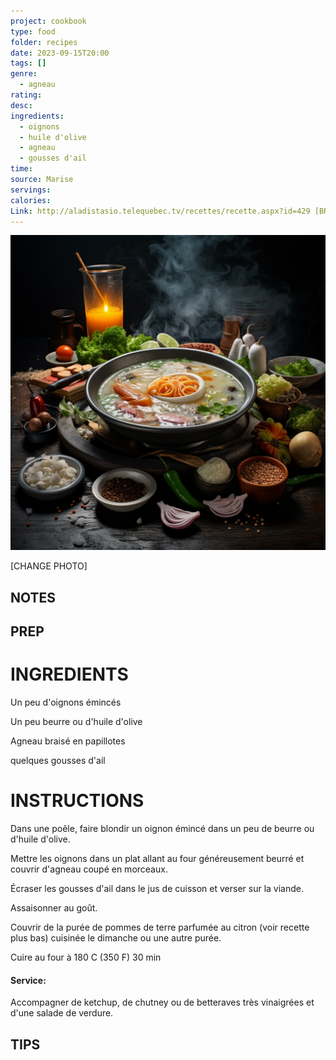 ```yaml
---
project: cookbook
type: food
folder: recipes
date: 2023-09-15T20:00
tags: []
genre:
  - agneau
rating: 
desc: 
ingredients:
  - oignons
  - huile d'olive
  - agneau
  - gousses d'ail
time: 
source: Marise
servings: 
calories: 
Link: http://aladistasio.telequebec.tv/recettes/recette.aspx?id=429 [BROKEN LINK]
---
```

 
![IMAGE](_default.png)


[CHANGE PHOTO]


## NOTES




## PREP


# INGREDIENTS

Un peu d'oignons émincés

Un peu beurre ou d'huile d'olive  

Agneau braisé en papillotes

quelques gousses d'ail




# INSTRUCTIONS

Dans une poêle, faire blondir un oignon émincé dans un peu de beurre ou d'huile d'olive.

Mettre les oignons dans un plat allant au four généreusement beurré et couvrir d'agneau coupé en morceaux. 

Écraser les gousses d'ail dans le jus de cuisson et verser sur la viande. 

Assaisonner au goût.

Couvrir de la purée de pommes de terre parfumée au citron (voir recette plus bas) cuisinée le dimanche ou une autre purée.

Cuire au four à 180 C (350 F) 30 min


#### Service:

Accompagner de ketchup, de chutney ou de betteraves très vinaigrées et d'une salade de verdure.

## TIPS



